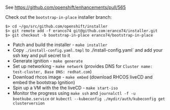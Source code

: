 See https://github.com/openshift/enhancements/pull/565

Check out the `bootstrap-in-place` installer branch:

```
$> cd ~/go/src/github.com/openshift/installer
$> git remote add -f eranco74 git@github.com:eranco74/installer.git
$> git checkout -b bootstrap-in-place eranco74/bootstrap-in-place
```

- Patch and build the installer - `make installer`
- Copy `./install-config.yaml.tmpl` to ./install-config.yaml` and add your ssh key and pull secret to it
- Generate ignition - `make generate`
- Set up networking - `make network` (provides DNS for `Cluster name: test-cluster, Base DNS: redhat.com`)
- Download rhcos image - `make embed` (download RHCOS liveCD and embed the bootstrap Ignition)
- Spin up a VM with the the liveCD - `make start-iso`
- Monitor the progress using `make ssh` and `journalctl -f -u bootkube.service` or `kubectl --kubeconfig ./mydir/auth/kubeconfig get clusterversion`
